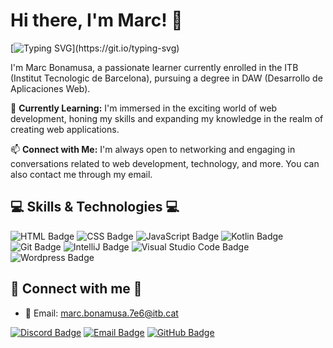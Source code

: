 # Hi there, I'm Marc! 👋
[![Typing SVG](https://readme-typing-svg.demolab.com/?lines=Welcome%20to%20my%20profile!)](https://git.io/typing-svg)

I'm Marc Bonamusa, a passionate learner currently enrolled in the ITB (Institut Tecnologic de Barcelona), pursuing a degree in DAW (Desarrollo de Aplicaciones Web).

🌱 **Currently Learning:**
I'm immersed in the exciting world of web development, honing my skills and expanding my knowledge in the realm of creating web applications.

📫 **Connect with Me:**
I'm always open to networking and engaging in conversations related to web development, technology, and more. You can also contact me through my email.

## 💻 Skills & Technologies 💻

![HTML Badge](https://img.shields.io/badge/HTML5-E34F26?style=for-the-badge&logo=html5&logoColor=white)
![CSS Badge](https://img.shields.io/badge/CSS3-1572B6?style=for-the-badge&logo=css3&logoColor=white)
![JavaScript Badge](https://img.shields.io/badge/JavaScript-F7DF1E?style=for-the-badge&logo=JavaScript&logoColor=white)
![Kotlin Badge](https://img.shields.io/badge/Kotlin-0095D5?&style=for-the-badge&logo=kotlin&logoColor=white)
![Git Badge](https://img.shields.io/badge/GIT-E44C30?style=for-the-badge&logo=git&logoColor=white)
![IntelliJ Badge](https://img.shields.io/badge/IntelliJ_IDEA-000000.svg?style=for-the-badge&logo=intellij-idea&logoColor=white)
![Visual Studio Code Badge](https://img.shields.io/badge/Visual_Studio_Code-0078D4?style=for-the-badge&logo=visual%20studio%20code&logoColor=white)
![Wordpress Badge](https://img.shields.io/badge/Wordpress-21759B?style=for-the-badge&logo=wordpress&logoColor=white)

## 📧 Connect with me 📧

- 📧 Email: [marc.bonamusa.7e6@itb.cat](mailto:marc.bonamusa.7e6@itb.cat)

[![Discord Badge](https://img.shields.io/badge/Discord-5865F2?style=for-the-badge&logo=discord&logoColor=white)]()
[![Email Badge](https://img.shields.io/badge/Email-111?style=for-the-badge&logo=gmail&logoColor=white)](mailto:marc.bonamusa.7e6@itb.cat)
[![GitHub Badge](https://img.shields.io/badge/github-%2324292e.svg?&style=for-the-badge&logo=github&logoColor=white)](https://gist.github.com/MarcBonamusa)

<!--
**MarcBonamusa/MarcBonamusa** is a ✨ _special_ ✨ repository because its `README.md` (this file) appears on your GitHub profile.

Here are some ideas to get you started:

- 🔭 I’m currently working on ...
- 🌱 I’m currently learning ...
- 👯 I’m looking to collaborate on ...
- 🤔 I’m looking for help with ...
- 💬 Ask me about ...
- 📫 How to reach me: ...
- 😄 Pronouns: ...
- ⚡ Fun fact: ...
-->
